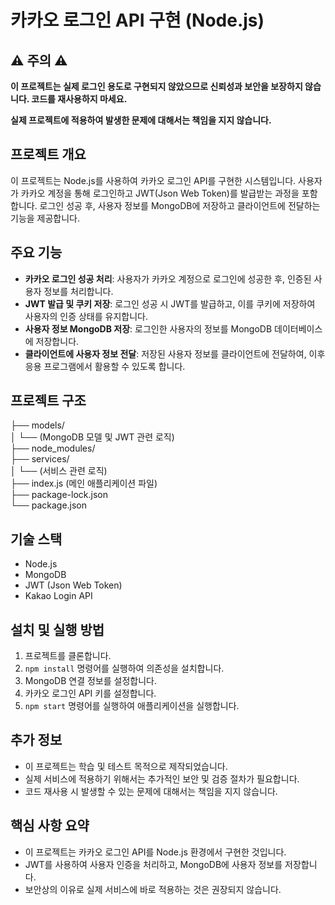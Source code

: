 # 카카오 로그인 API 구현 (Node.js)

## ⚠️ 주의 ⚠️

**이 프로젝트는 실제 로그인 용도로 구현되지 않았으므로 신뢰성과 보안을 보장하지 않습니다. 코드를 재사용하지 마세요.**

**실제 프로젝트에 적용하여 발생한 문제에 대해서는 책임을 지지 않습니다.**

## 프로젝트 개요

이 프로젝트는 Node.js를 사용하여 카카오 로그인 API를 구현한 시스템입니다. 사용자가 카카오 계정을 통해 로그인하고 JWT(Json Web Token)를 발급받는 과정을 포함합니다. 로그인 성공 후, 사용자 정보를 MongoDB에 저장하고 클라이언트에 전달하는 기능을 제공합니다.

## 주요 기능

* **카카오 로그인 성공 처리**: 사용자가 카카오 계정으로 로그인에 성공한 후, 인증된 사용자 정보를 처리합니다.
* **JWT 발급 및 쿠키 저장**: 로그인 성공 시 JWT를 발급하고, 이를 쿠키에 저장하여 사용자의 인증 상태를 유지합니다.
* **사용자 정보 MongoDB 저장**: 로그인한 사용자의 정보를 MongoDB 데이터베이스에 저장합니다.
* **클라이언트에 사용자 정보 전달**: 저장된 사용자 정보를 클라이언트에 전달하여, 이후 응용 프로그램에서 활용할 수 있도록 합니다.

## 프로젝트 구조

├── models/        
│   └── (MongoDB 모델 및 JWT 관련 로직)      
├── node_modules/        
├── services/         
│   └── (서비스 관련 로직)         
├── index.js (메인 애플리케이션 파일)         
├── package-lock.json       
└── package.json         

         
## 기술 스택

* Node.js
* MongoDB
* JWT (Json Web Token)
* Kakao Login API

## 설치 및 실행 방법

1.  프로젝트를 클론합니다.
2.  `npm install` 명령어를 실행하여 의존성을 설치합니다.
3.  MongoDB 연결 정보를 설정합니다.
4.  카카오 로그인 API 키를 설정합니다.
5.  `npm start` 명령어를 실행하여 애플리케이션을 실행합니다.

## 추가 정보

* 이 프로젝트는 학습 및 테스트 목적으로 제작되었습니다.
* 실제 서비스에 적용하기 위해서는 추가적인 보안 및 검증 절차가 필요합니다.
* 코드 재사용 시 발생할 수 있는 문제에 대해서는 책임을 지지 않습니다.

## 핵심 사항 요약

* 이 프로젝트는 카카오 로그인 API를 Node.js 환경에서 구현한 것입니다.
* JWT를 사용하여 사용자 인증을 처리하고, MongoDB에 사용자 정보를 저장합니다.
* 보안상의 이유로 실제 서비스에 바로 적용하는 것은 권장되지 않습니다.
